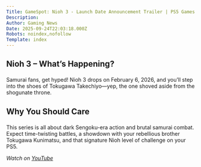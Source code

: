 ```yaml
---
Title: GameSpot: Nioh 3 - Launch Date Announcement Trailer | PS5 Games
Description: 
Author: Gaming News
Date: 2025-09-24T22:03:18.000Z
Robots: noindex,nofollow
Template: index
---
```

<h2>
  
  
  Nioh 3 – What’s Happening?
</h2>

<p>Samurai fans, get hyped! Nioh 3 drops on February 6, 2026, and you’ll step into the shoes of Tokugawa Takechiyo—yep, the one shoved aside from the shogunate throne.  </p>

<h2>
  
  
  Why You Should Care
</h2>

<p>This series is all about dark Sengoku-era action and brutal samurai combat. Expect time-twisting battles, a showdown with your rebellious brother Tokugawa Kunimatsu, and that signature Nioh level of challenge on your PS5.</p>

<p><em>Watch on <a href="https://www.youtube.com/watch?v=iRujIS4w400" rel="noopener noreferrer">YouTube</a></em></p>

